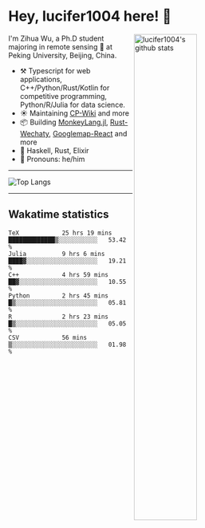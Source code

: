 # Hey, lucifer1004 here! :wave:

<img width="50%" align="right" alt="lucifer1004's github stats" src="https://github-readme-stats.vercel.app/api?username=lucifer1004&show_icons=true">

I'm Zihua Wu, a Ph.D student majoring in remote sensing :satellite: at Peking University, Beijing, China.

- :hammer_and_pick: Typescript for web applications, C++/Python/Rust/Kotlin for competitive programming, Python/R/Julia for data science.
- :sunny: Maintaining [CP-Wiki](https://cp-wiki.vercel.app) and more 
- :package: Building [MonkeyLang.jl](https://github.com/lucifer1004/MonkeyLang.jl), [Rust-Wechaty](https://github.com/wechaty/rust-wechaty), [Googlemap-React](https://github.com/googlemap-react/googlemap-react) and more
- :seedling: Haskell, Rust, Elixir
- :man: Pronouns: he/him

---

![Top Langs](https://github-readme-stats.vercel.app/api/top-langs/?username=lucifer1004&layout=compact)

---

## Wakatime statistics

<!--START_SECTION:waka-->

```text
TeX            25 hrs 19 mins  █████████████▒░░░░░░░░░░░   53.42 %
Julia          9 hrs 6 mins    ████▓░░░░░░░░░░░░░░░░░░░░   19.21 %
C++            4 hrs 59 mins   ██▓░░░░░░░░░░░░░░░░░░░░░░   10.55 %
Python         2 hrs 45 mins   █▒░░░░░░░░░░░░░░░░░░░░░░░   05.81 %
R              2 hrs 23 mins   █▒░░░░░░░░░░░░░░░░░░░░░░░   05.05 %
CSV            56 mins         ▒░░░░░░░░░░░░░░░░░░░░░░░░   01.98 %
```

<!--END_SECTION:waka-->
